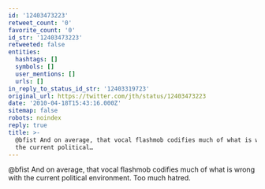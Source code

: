 ```yaml
---
id: '12403473223'
retweet_count: '0'
favorite_count: '0'
id_str: '12403473223'
retweeted: false
entities:
  hashtags: []
  symbols: []
  user_mentions: []
  urls: []
in_reply_to_status_id_str: '12403319723'
original_url: https://twitter.com/jth/status/12403473223
date: '2010-04-18T15:43:16.000Z'
sitemap: false
robots: noindex
reply: true
title: >-
  @bfist And on average, that vocal flashmob codifies much of what is wrong with
  the current political…
---
```


@bfist And on average, that vocal flashmob codifies much of what is wrong with the current political environment. Too much hatred.